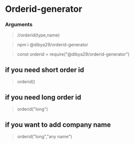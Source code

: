 # Orderid-generator

### Arguments
> //orderid(type,name)

> npm i @dibya29/orderid-generator

> const orderid = require("@dibya29/orderid-generator")

## if you need short order id

> orderid()

## if you need long order id

> orderid("long")

## if you want to add company name

> orderid("long","any name")
